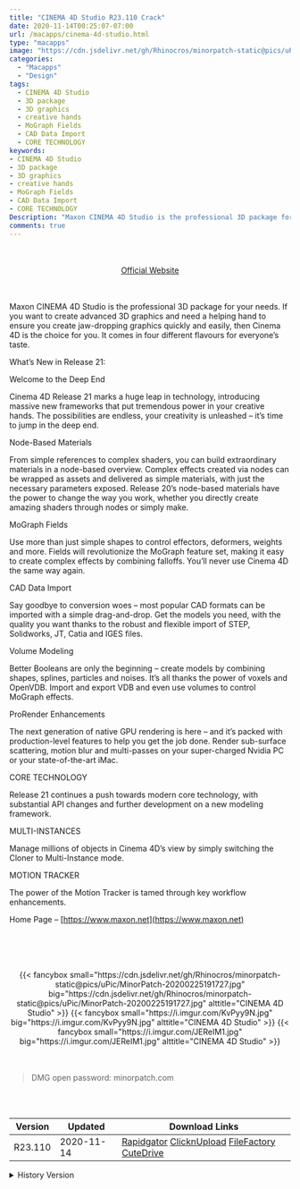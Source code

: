 ```yaml
---
title: "CINEMA 4D Studio R23.110 Crack"
date: 2020-11-14T00:25:07-07:00
url: /macapps/cinema-4d-studio.html
type: "macapps"
image: "https://cdn.jsdelivr.net/gh/Rhinocros/minorpatch-static@pics/uPic/Yj7njN.png"
categories:
  - "Macapps"
  - "Design"
tags:
  - CINEMA 4D Studio
  - 3D package
  - 3D graphics
  - creative hands
  - MoGraph Fields
  - CAD Data Import
  - CORE TECHNOLOGY
keywords:
- CINEMA 4D Studio
- 3D package
- 3D graphics
- creative hands
- MoGraph Fields
- CAD Data Import
- CORE TECHNOLOGY
Description: "Maxon CINEMA 4D Studio is the professional 3D package for your needs. If you want to create advanced 3D graphics and need a helping hand to ensure you create jaw-dropping graphics quickly and easily, then Cinema 4D is the choice for you"
comments: true
---
```


<br/>
<br/>
<center>
<a href="https://www.maxon.net" target="blank"><div class="border px-4 border-blue-500 rounded-lg transition duration-500 
    ease-in-out w-48 text-lg text-blue-500 text-center hover:bg-blue-500 hover:text-white">
  Official Website 
</div></a>
</center>
<br/>
<br/>

Maxon CINEMA 4D Studio is the professional 3D package for your needs. If you want to create advanced 3D graphics and need a helping hand to ensure you create jaw-dropping graphics quickly and easily, then Cinema 4D is the choice for you. It comes in four different flavours for everyone’s taste.


What’s New in Release 21:

Welcome to the Deep End

Cinema 4D Release 21 marks a huge leap in technology, introducing massive new frameworks that put tremendous power in your creative hands. The possibilities are endless, your creativity is unleashed – it’s time to jump in the deep end.

Node-Based Materials

From simple references to complex shaders, you can build extraordinary materials in a node-based overview. Complex effects created via nodes can be wrapped as assets and delivered as simple materials, with just the necessary parameters exposed. Release 20’s node-based materials have the power to change the way you work, whether you directly create amazing shaders through nodes or simply make.

MoGraph Fields

Use more than just simple shapes to control effectors, deformers, weights and more. Fields will revolutionize the MoGraph feature set, making it easy to create complex effects by combining falloffs. You’ll never use Cinema 4D the same way again.

CAD Data Import

Say goodbye to conversion woes – most popular CAD formats can be imported with a simple drag-and-drop. Get the models you need, with the quality you want thanks to the robust and flexible import of STEP, Solidworks, JT, Catia and IGES files.

Volume Modeling

Better Booleans are only the beginning – create models by combining shapes, splines, particles and noises. It’s all thanks the power of voxels and OpenVDB. Import and export VDB and even use volumes to control MoGraph effects.

ProRender Enhancements

The next generation of native GPU rendering is here – and it’s packed with production-level features to help you get the job done. Render sub-surface scattering, motion blur and multi-passes on your super-charged Nvidia PC or your state-of-the-art iMac.

CORE TECHNOLOGY

Release 21 continues a push towards modern core technology, with substantial API changes and further development on a new modeling framework.

MULTI-INSTANCES

Manage millions of objects in Cinema 4D’s view by simply switching the Cloner to Multi-Instance mode.

MOTION TRACKER

The power of the Motion Tracker is tamed through key workflow enhancements.

Home Page – [https://www.maxon.net](https://www.maxon.net)

<br/>
<br/>
<script async src="https://pagead2.googlesyndication.com/pagead/js/adsbygoogle.js"></script>
<ins class="adsbygoogle"
     style="display:block; text-align:center;"
     data-ad-layout="in-article"
     data-ad-format="fluid"
     data-ad-client="ca-pub-8746275014476192"
     data-ad-slot="5144997159"></ins>
<script>
     (adsbygoogle = window.adsbygoogle || []).push({});
</script>
<br/>
<br/>


<center>
<div class="w-full grid grid-cols-3 flex gap-2">
{{< fancybox small="https://cdn.jsdelivr.net/gh/Rhinocros/minorpatch-static@pics/uPic/MinorPatch-20200225191727.jpg" big="https://cdn.jsdelivr.net/gh/Rhinocros/minorpatch-static@pics/uPic/MinorPatch-20200225191727.jpg" alttitle="CINEMA 4D Studio" >}}
{{< fancybox small="https://i.imgur.com/KvPyy9N.jpg" big="https://i.imgur.com/KvPyy9N.jpg" alttitle="CINEMA 4D Studio" >}}
{{< fancybox small="https://i.imgur.com/JEReIM1.jpg" big="https://i.imgur.com/JEReIM1.jpg" alttitle="CINEMA 4D Studio" >}}
</div>
</center>

<br/>
<br/>


> DMG open password: minorpatch.com

<br/>

<br/>
<div id="history_version" class="history_version">

| Version | Updated | Download Links |
| ---- | ---- | ---- |
| R23.110 | 2020-11-14 | [Rapidgator](https://ouo.io/ExRQyz)   [ClicknUpload](https://ouo.io/S6xZd2)   [FileFactory](https://ouo.io/N08vzHT)   [CuteDrive](https://ouo.io/kfkIQr) |
<details>
<summary>History Version</summary>

| Version | Updated | Download Links |
| ---- | ---- | ---- |
| R22.118 | 2020-08-09 | [UsersCloud](https://ouo.io/PxvZGG)   [ClicknUpload](https://ouo.io/ItEBgL)   [FileFactory](https://ouo.io/el0q1O4)   [CuteDrive](https://ouo.io/CyGCa9) |
| R22.016 | 2020-05-31 | [UsersCloud](https://ouo.io/3jcDEBA)   [ClicknUpload](https://ouo.io/phHTl0)   [FileFactory](https://ouo.io/cU4V7Y)   [CuteDrive](https://ouo.io/CCrXjrz) |
| R21.207 | 2020-02-25 | [UsersCloud](https://ouo.io/zctGQb)   [ClicknUpload](https://ouo.io/7PrGrP)   [FileFactory](https://ouo.io/uMbpKs)   [CuteDrive](https://ouo.io/NhkVcR) |
</details>

</div>
